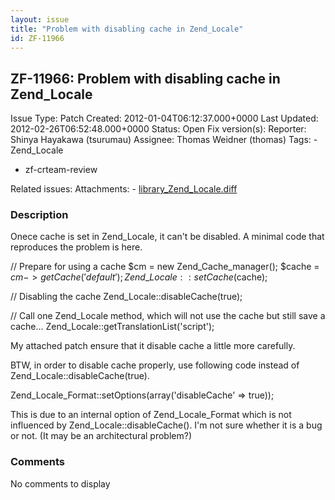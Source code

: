 ```yaml
---
layout: issue
title: "Problem with disabling cache in Zend_Locale"
id: ZF-11966
---
```


ZF-11966: Problem with disabling cache in Zend\_Locale
------------------------------------------------------

 Issue Type: Patch Created: 2012-01-04T06:12:37.000+0000 Last Updated: 2012-02-26T06:52:48.000+0000 Status: Open Fix version(s): 
 Reporter:  Shinya Hayakawa (tsurumau)  Assignee:  Thomas Weidner (thomas)  Tags: - Zend\_Locale
- zf-crteam-review
 
 Related issues: 
 Attachments: - [library\_Zend\_Locale.diff](/issues/secure/attachment/14921/library_Zend_Locale.diff)
 
### Description

Onece cache is set in Zend\_Locale, it can't be disabled. A minimal code that reproduces the problem is here.

// Prepare for using a cache $cm = new Zend\_Cache\_manager(); $cache = $cm->getCache('default'); Zend\_Locale::setCache($cache);

// Disabling the cache Zend\_Locale::disableCache(true);

// Call one Zend\_Locale method, which will not use the cache but still save a cache... Zend\_Locale::getTranslationList('script');

My attached patch ensure that it disable cache a little more carefully.

BTW, in order to disable cache properly, use following code instead of Zend\_Locale::disableCache(true).

Zend\_Locale\_Format::setOptions(array('disableCache' => true));

This is due to an internal option of Zend\_Locale\_Format which is not influenced by Zend\_Locale::disableCache(). I'm not sure whether it is a bug or not. (It may be an architectural problem?)

 

 

### Comments

No comments to display